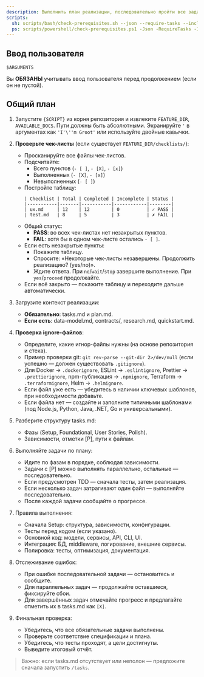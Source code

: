 ```yaml
---
description: Выполнить план реализации, последовательно пройти все задачи из tasks.md.
scripts:
  sh: scripts/bash/check-prerequisites.sh --json --require-tasks --include-tasks
  ps: scripts/powershell/check-prerequisites.ps1 -Json -RequireTasks -IncludeTasks
---
```


## Ввод пользователя

```text
$ARGUMENTS
```

Вы **ОБЯЗАНЫ** учитывать ввод пользователя перед продолжением (если он не пустой).

## Общий план

1. Запустите `{SCRIPT}` из корня репозитория и извлеките `FEATURE_DIR`, `AVAILABLE_DOCS`. Пути должны быть абсолютными. Экранируйте `'` в аргументах как `'I'\''m Groot'` или используйте двойные кавычки.

2. **Проверьте чек-листы** (если существует `FEATURE_DIR/checklists/`):
   - Просканируйте все файлы чек-листов.
   - Подсчитайте:
     * Всего пунктов (`- [ ]`, `- [X]`, `- [x]`)
     * Выполненных (`- [X]`, `- [x]`)
     * Невыполненных (`- [ ]`)
   - Постройте таблицу:
     ```
     | Checklist | Total | Completed | Incomplete | Status |
     |-----------|-------|-----------|------------|--------|
     | ux.md     | 12    | 12        | 0          | ✓ PASS |
     | test.md   | 8     | 5         | 3          | ✗ FAIL |
     ```
   - Общий статус:
     * **PASS**: во всех чек-листах нет незакрытых пунктов.
     * **FAIL**: хотя бы в одном чек-листе остались `- [ ]`.
   - Если есть незакрытые пункты:
     * Покажите таблицу.
     * Спросите: «Некоторые чек-листы незавершены. Продолжить реализацию? (yes/no)».
     * Ждите ответа. При `no`/`wait`/`stop` завершите выполнение. При `yes`/`proceed` продолжайте.
   - Если всё закрыто — покажите таблицу и переходите дальше автоматически.

3. Загрузите контекст реализации:
   - **Обязательно**: tasks.md и plan.md.
   - **Если есть**: data-model.md, contracts/, research.md, quickstart.md.

4. **Проверка ignore-файлов**:
   - Определите, какие игнор-файлы нужны (на основе репозитория и стека).
   - Пример проверки git: `git rev-parse --git-dir 2>/dev/null` (если успешно — должен существовать `.gitignore`).
   - Для Docker → `.dockerignore`, ESLint → `.eslintignore`, Prettier → `.prettierignore`, npm-публикация → `.npmignore`, Terraform → `.terraformignore`, Helm → `.helmignore`.
   - Если файл уже есть — убедитесь в наличии ключевых шаблонов, при необходимости добавьте.
   - Если файла нет — создайте и заполните типичными шаблонами (под Node.js, Python, Java, .NET, Go и универсальными).

5. Разберите структуру tasks.md:
   - Фазы (Setup, Foundational, User Stories, Polish).
   - Зависимости, отметки [P], пути к файлам.

6. Выполняйте задачи по плану:
   - Идите по фазам в порядке, соблюдая зависимости.
   - Задачи с [P] можно выполнять параллельно, остальные — последовательно.
   - Если предусмотрен TDD — сначала тесты, затем реализация.
   - Если несколько задач затрагивают один файл — выполняйте последовательно.
   - После каждой задачи сообщайте о прогрессе.

7. Правила выполнения:
   - Сначала Setup: структура, зависимости, конфигурации.
   - Тесты перед кодом (если указано).
   - Основной код: модели, сервисы, API, CLI, UI.
   - Интеграция: БД, middleware, логирование, внешние сервисы.
   - Полировка: тесты, оптимизация, документация.

8. Отслеживание ошибок:
   - При ошибке последовательной задачи — остановитесь и сообщите.
   - Для параллельных задач — продолжайте оставшиеся, фиксируйте сбои.
   - Для завершённых задач отмечайте прогресс и предлагайте отметить их в tasks.md как `[X]`.

9. Финальная проверка:
   - Убедитесь, что все обязательные задачи выполнены.
   - Проверьте соответствие спецификации и плана.
   - Убедитесь, что тесты проходят, а цели достигнуты.
   - Выведите итоговый отчёт.

> Важно: если tasks.md отсутствует или неполон — предложите сначала запустить `/tasks`.
